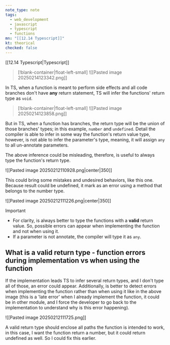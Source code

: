 ```yaml
---
note_type: note
tags:
  - web_development
  - javascript
  - typescript
  - functions
mn: "[[12.14 Typescript]]"
kt: theorical
checked: false
---
```

[[12.14 Typescript|Typescript]]

>[!blank-container|float-left-small]
![[Pasted image 20250214123342.png]]

In TS, when a function is meant to perform side effects and all code branches don't have **any** return statement, TS will infer the functions' return type as `void`.

>[!blank-container|float-left-small]
>![[Pasted image 20250214123858.png]]

But in TS, when a function has branches, the return type will be the union of those branches' types; in this example, `number` and `undefined`. Detail the compiler is able to infer in some way the function's return value type, however, is not able to infer the parameter's type, meaning, it will assign `any` to all un-annotate parameters. 

The above inference could be misleading, therefore, is useful to always type the function's return type.


![[Pasted image 20250212110928.png|center|350]]

 This could bring some mistakes and undesired behaviors, like this one. Because result could be undefined, it mark as an error using a method that belongs to the number type.
 
![[Pasted image 20250212111226.png|center|350]]

>[!important]
>- For clarity, is always better to type the functions with a **valid** return value. So, possible errors can appear when implementing the function and not when using it. 
>- If a parameter is not annotate, the compiler will type it as `any`. 


## What is a valid return type -  function errors during implementation vs when using the function
If the implementation leads TS to infer several return types, and I don't type all of those, an error could appear. Additionally, is better to detect errors when implementing the function rather than when using it like in the above image (this is a 'late error' when I already implement the function, it could be in other module, and I force the developer to go back to the implementation to understand why is this error happening).

![[Pasted image 20250212111725.png]]

A valid return type should enclose all paths the function is intended to work, in this case, I want the function return a number, but it could return undefined as well. So I could fix this earlier. 